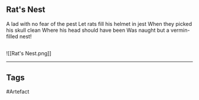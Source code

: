 ## Rat's Nest
A lad with no fear of the pest
Let rats fill his helmet in jest
When they picked his skull clean
Where his head should have been
Was naught but a vermin-filled nest!
## 
![[Rat's Nest.png]]

---
## Tags
#Artefact